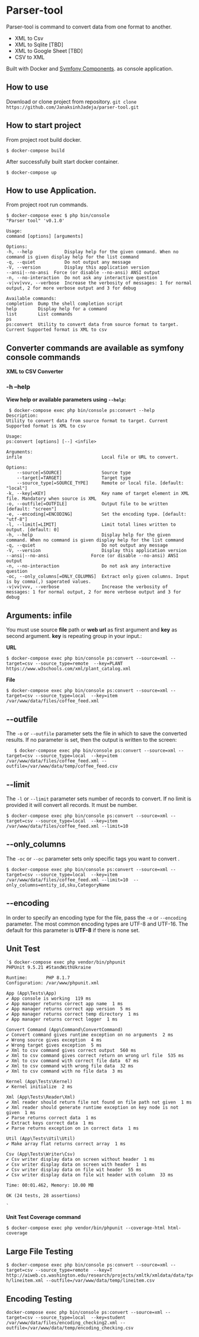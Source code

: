 # Parser-tool 

Parser-tool is command to convert data from one format to another.

 - XML to Csv
 - XML to Sqlite [TBD]
 - XML to Google Sheet [TBD]
 - CSV to XML

Built with Docker and [Symfony Components](https://symfony.com/components). as console application.


## How to use
Download or clone project from repository.
    `git clone https://github.com/JanaksinhJadeja/parser-tool.git`

## How to start project

From project root build docker.

    $ docker-compose build

After successfully built start docker container.

    $ docker-compose up

## How to use Application.

From project root run commands.

    $ docker-compose exec $ php bin/console 
    "Parser tool" 'v0.1.0'
    
    Usage:
    command [options] [arguments]
    
    Options:
    -h, --help            Display help for the given command. When no command is given display help for the list command
    -q, --quiet           Do not output any message
    -V, --version         Display this application version
    --ansi|--no-ansi  Force (or disable --no-ansi) ANSI output
    -n, --no-interaction  Do not ask any interactive question
    -v|vv|vvv, --verbose  Increase the verbosity of messages: 1 for normal output, 2 for more verbose output and 3 for debug
    
    Available commands:
    completion  Dump the shell completion script
    help        Display help for a command
    list        List commands
    ps
    ps:convert  Utility to convert data from source format to target. Current Supported format is XML to csv


## Converter commands are available as symfony console commands

**XML to CSV Converter**

### -h –help

**View help or available parameters using `--help`:**

     $ docker-compose exec php bin/console ps:convert --help
    Description:
    Utility to convert data from source format to target. Current Supported format is XML to csv
    
    Usage:
    ps:convert [options] [--] <infile>
    
    Arguments:
    infile                              Local file or URL to convert.
    
    Options:
        --source[=SOURCE]               Source type
        --target[=TARGET]               Target type
        --source_type[=SOURCE_TYPE]     Remote or local file. [default: "local"]
    -k, --key[=KEY]                     Key name of target element in XML file. Mandatory when source is XML
    -o, --outfile[=OUTFILE]             Output file to be written [default: "screen"]
    -e, --encoding[=ENCODING]           Set the encoding type. [default: "utf-8"]
    -l, --limit[=LIMIT]                 Limit total lines written to output. [default: 0]
    -h, --help                          Display help for the given command. When no command is given display help for the list command
    -q, --quiet                         Do not output any message
    -V, --version                       Display this application version
    --ansi|--no-ansi                Force (or disable --no-ansi) ANSI output
    -n, --no-interaction                Do not ask any interactive question
    -oc, --only_columns[=ONLY_COLUMNS]  Extract only given columns. Input is by comma(,) saperated values.
    -v|vv|vvv, --verbose                Increase the verbosity of messages: 1 for normal output, 2 for more verbose output and 3 for debug


## Arguments: infile
You must use source **file** path or **web url** as first argument and **key** as second argument. **key** is  repeating group in your input.:

**URL**

    $ docker-compose exec php bin/console ps:convert --source=xml --target=csv --source_type=remote  --key=PLANT https://www.w3schools.com/xml/plant_catalog.xml

**File**

    $ docker-compose exec php bin/console ps:convert --source=xml --target=csv --source_type=local  --key=item /var/www/data/files/coffee_feed.xml

## --outfile
The  `-o`  or  `--outfile`  parameter sets the file in which to save the converted results. If no parameter is set, then the output is written to the screen:

       $ docker-compose exec php bin/console ps:convert --source=xml --target=csv --source_type=local  --key=item /var/www/data/files/coffee_feed.xml --outfile=/var/www/data/temp/coffee_feed.csv

## --limit
The  `-l`  or  `--limit`  parameter sets number of records to convert. If no limit is provided it will convert all records. It must be number.

    $ docker-compose exec php bin/console ps:convert --source=xml --target=csv --source_type=local  --key=item /var/www/data/files/coffee_feed.xml --limit=10

## --only_columns
The  `-oc`  or  `--oc`  parameter sets only specific tags you want to convert .

    $ docker-compose exec php bin/console ps:convert --source=xml --target=csv --source_type=local  --key=item /var/www/data/files/coffee_feed.xml --limit=10  --only_columns=entity_id,sku,CategoryName

## --encoding
In order to specify an encoding type for the file, pass the `-e` or `--encoding` parameter. The most common encoding types are UTF-8 and UTF-16. The default for this parameter is **UTF-8** if there is none set.


## Unit Test
    
    `$ docker-compose exec php vendor/bin/phpunit
    PHPUnit 9.5.21 #StandWithUkraine

    Runtime:       PHP 8.1.7
    Configuration: /var/www/phpunit.xml
    
    App (App\Tests\App)
    ✔ App console is working  119 ms
    ✔ App manager returns correct app name  1 ms
    ✔ App manager returns correct app version  5 ms
    ✔ App manager returns correct temp directory  1 ms
    ✔ App manager returns correct logger  1 ms
    
    Convert Command (App\Command\ConvertCommand)
    ✔ Convert command gives runtime exception on no arguments  2 ms
    ✔ Wrong source gives exception  4 ms
    ✔ Wrong target gives exception  5 ms
    ✔ Xml to csv command gives correct output  560 ms
    ✔ Xml to csv command gives correct return on wrong url file  535 ms
    ✔ Xml to csv command with correct file data  67 ms
    ✔ Xml to csv command with wrong file data  32 ms
    ✔ Xml to csv command with no file data  3 ms
    
    Kernel (App\Tests\Kernel)
    ✔ Kernel initialize  2 ms
    
    Xml (App\Tests\Reader\Xml)
    ✔ Xml reader should return file not found on file path not given  1 ms
    ✔ Xml reader should generate runtime exception on key node is not given  1 ms
    ✔ Parse returns correct data  1 ms
    ✔ Extract keys correct data  1 ms
    ✔ Parse returns exception on in correct data  1 ms
    
    Util (App\Tests\Util\Util)
    ✔ Make array flat returns correct array  1 ms
    
    Csv (App\Tests\Writer\Csv)
    ✔ Csv writer display data on screen without header  1 ms
    ✔ Csv writer display data on screen with header  1 ms
    ✔ Csv writer display data on file wit header  55 ms
    ✔ Csv writer display data on file wit header with column  33 ms
    
    Time: 00:01.462, Memory: 10.00 MB
    
    OK (24 tests, 28 assertions)

    `
**Unit Test Coverage command**

    $ docker-compose exec php vendor/bin/phpunit --coverage-html html-coverage

## Large File Testing
    $ docker-compose exec php bin/console ps:convert --source=xml --target=csv --source_type=remote  --key=T http://aiweb.cs.washington.edu/research/projects/xmltk/xmldata/data/tpc-h/lineitem.xml --outfile=/var/www/data/temp/lineitem.csv
## Encoding Testing
    docker-compose exec php bin/console ps:convert --source=xml --target=csv --source_type=local  --key=student /var/www/data/files/encoding_checking2.xml --outfile=/var/www/data/temp/encoding_checking.csv


